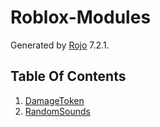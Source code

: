 # Roblox-Modules
Generated by [Rojo](https://github.com/rojo-rbx/rojo) 7.2.1.

## Table Of Contents
1. [DamageToken](docs/DamageToken.md)
1. [RandomSounds](docs/RandomSounds.md)